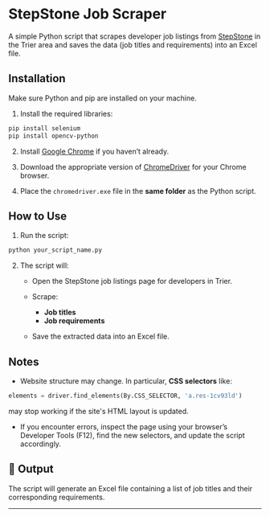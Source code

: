 

# StepStone Job Scraper

A simple Python script that scrapes developer job listings from [StepStone](https://www.stepstone.de/jobs/developer/in-trier?radius=100&searchOrigin=Resultlist_top-search) in the Trier area and saves the data (job titles and requirements) into an Excel file.

##   Installation

Make sure Python and pip are installed on your machine.

1. Install the required libraries:

```bash
pip install selenium
pip install opencv-python
```

2. Install [Google Chrome](https://www.google.com/chrome/) if you haven’t already.

3. Download the appropriate version of [ChromeDriver](https://sites.google.com/chromium.org/driver/) for your Chrome browser.

4. Place the `chromedriver.exe` file in the **same folder** as the Python script.

##  How to Use

1. Run the script:

```bash
python your_script_name.py
```

2. The script will:

   * Open the StepStone job listings page for developers in Trier.
   * Scrape:

     * **Job titles**
     * **Job requirements**
   * Save the extracted data into an Excel file.

## Notes

* Website structure may change. In particular, **CSS selectors** like:

```python
elements = driver.find_elements(By.CSS_SELECTOR, 'a.res-1cv93ld')
```

may stop working if the site's HTML layout is updated.

* If you encounter errors, inspect the page using your browser’s Developer Tools (F12), find the new selectors, and update the script accordingly.

## 📄 Output

The script will generate an Excel file containing a list of job titles and their corresponding requirements.

---


